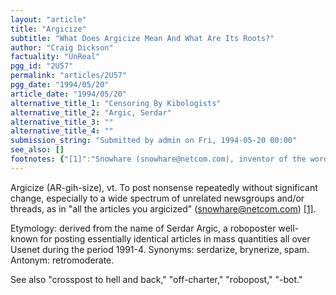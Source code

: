 ```yaml
---
layout: "article"
title: "Argicize"
subtitle: "What Does Argicize Mean And What Are Its Roots?"
author: "Craig Dickson"
factuality: "UnReal"
pgg_id: "2U57"
permalink: "articles/2U57"
pgg_date: "1994/05/20"
article_date: "1994/05/20"
alternative_title_1: "Censoring By Kibologists"
alternative_title_2: "Argic, Serdar"
alternative_title_3: ""
alternative_title_4: ""
submission_string: "Submitted by admin on Fri, 1994-05-20 00:00"
see_also: []
footnotes: {"[1]":"Snowhare (snowhare@netcom.com), inventor of the word."}
---
```

<div>
<p>Argicize (AR-gih-size), vt. To post nonsense repeatedly without significant change, especially to a wide spectrum of unrelated newsgroups and/or threads, as in "all the articles you argicized" (<a href="https://web.archive.org/web/20130117021248/mailto:snowhare@netcom.com">snowhare@netcom.com</a>) <a href="#footnotes.1" class="footnote-link">[1]</a>.</p>
<p>Etymology: derived from the name of Serdar Argic, a roboposter well-known for posting essentially identical articles in mass quantities all over Usenet during the period 1991-4. Synonyms: serdarize, brynerize, spam. Antonym: retromoderate.</p>
<p>See also "crosspost to hell and back," "off-charter," "robopost," "-bot."</p>
</div>
